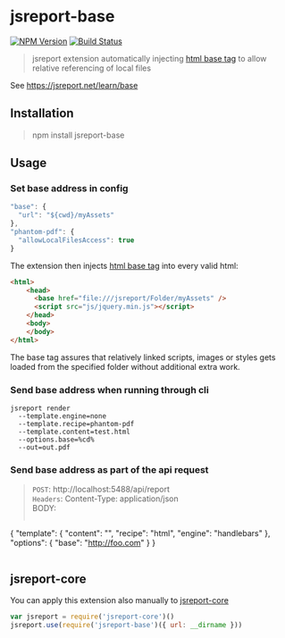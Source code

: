 # jsreport-base

[![NPM Version](http://img.shields.io/npm/v/jsreport-base.svg?style=flat-square)](https://npmjs.com/package/jsreport-base)
[![Build Status](https://travis-ci.org/jsreport/jsreport-base.png?branch=master)](https://travis-ci.org/jsreport/jsreport-base)

> jsreport extension automatically injecting [html base tag](https://www.tutorialspoint.com/html/html_base_tag.htm) to allow relative referencing of local files

See https://jsreport.net/learn/base

## Installation
> npm install jsreport-base

## Usage

### Set base address in config

```js
"base": {
  "url": "${cwd}/myAssets"
},
"phantom-pdf": {
  "allowLocalFilesAccess": true
}
```

The extension then injects [html base tag](https://www.tutorialspoint.com/html/html_base_tag.htm) into every valid html:

```html
<html>
	<head>
	  <base href="file:///jsreport/Folder/myAssets" />
	  <script src="js/jquery.min.js"></script>
	</head>
	<body>
	</body>
</html>
```

The base tag assures that relatively linked scripts, images or styles gets loaded from the specified folder without additional extra work.

### Send base address when running through cli

```
jsreport render
  --template.engine=none
  --template.recipe=phantom-pdf
  --template.content=test.html
  --options.base=%cd%
  --out=out.pdf 
```


### Send base address as part of the api request

> `POST`: http://localhost:5488/api/report<br/>
> `Headers`: Content-Type: application/json<br/>
> BODY:
>```js
  {
	  "template": {
          "content": "<html><head></head><body></body></html>",
          "recipe": "html",
          "engine": "handlebars"
      },
      "options": {
          "base": "http://foo.com"
      }
  }
>```

## jsreport-core
You can apply this extension also manually to [jsreport-core](https://github.com/jsreport/jsreport-core)

```js
var jsreport = require('jsreport-core')()
jsreport.use(require('jsreport-base')({ url: __dirname }))
```
